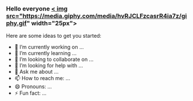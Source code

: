 ### Hello everyone  <a href=" ">< img src="https://media.giphy.com/media/hvRJCLFzcasrR4ia7z/giphy.gif" width="25px"></a >


Here are some ideas to get you started:

- 🔭 I’m currently working on ...
- 🌱 I’m currently learning ...
- 👯 I’m looking to collaborate on ...
- 🤔 I’m looking for help with ...
- 💬 Ask me about ...
- 📫 How to reach me: ...
- 😄 Pronouns: ...
- ⚡ Fun fact: ...

